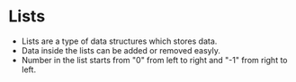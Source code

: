 # Lists
* Lists are a type of data structures which stores data.
* Data inside the lists can be added or removed easyly.
* Number in the list starts from "0" from left to right and "-1" from right to left.